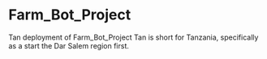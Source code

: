 # Farm_Bot_Project
Tan deployment of Farm_Bot_Project
Tan is short for Tanzania, specifically as a start the Dar Salem region first.
